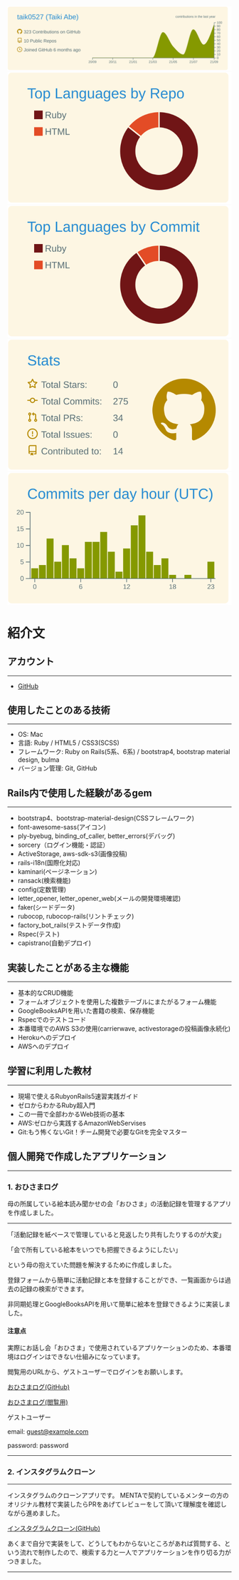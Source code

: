 [![](https://raw.githubusercontent.com/taik0527/taik0527/main/profile-summary-card-output/solarized/0-profile-details.svg)](https://github.com/vn7n24fzkq/github-profile-summary-cards)
[![](https://raw.githubusercontent.com/taik0527/taik0527/main/profile-summary-card-output/solarized/1-repos-per-language.svg)](https://github.com/vn7n24fzkq/github-profile-summary-cards) [![](https://raw.githubusercontent.com/taik0527/taik0527/main/profile-summary-card-output/solarized/2-most-commit-language.svg)](https://github.com/vn7n24fzkq/github-profile-summary-cards)
[![](https://raw.githubusercontent.com/taik0527/taik0527/main/profile-summary-card-output/solarized/3-stats.svg)](https://github.com/vn7n24fzkq/github-profile-summary-cards) [![](https://raw.githubusercontent.com/taik0527/taik0527/main/profile-summary-card-output/solarized/4-productive-time.svg)](https://github.com/vn7n24fzkq/github-profile-summary-cards)

# 紹介文

## アカウント
***
- [GitHub](https://github.com/taik0527)

## 使用したことのある技術
***
- OS: Mac
- 言語: Ruby / HTML5 / CSS3(SCSS)
- フレームワーク: Ruby on Rails(5系、6系) / bootstrap4, bootstrap material design, bulma
- バージョン管理: Git, GitHub

## Rails内で使用した経験があるgem
***
- bootstrap4、bootstrap-material-design(CSSフレームワーク)
- font-awesome-sass(アイコン)
- ply-byebug, binding_of_caller, better_errors(デバッグ)
- sorcery（ログイン機能・認証）
- ActiveStorage, aws-sdk-s3(画像投稿)
- rails-i18n(国際化対応)
- kaminari(ページネーション)
- ransack(検索機能)
- config(定数管理)
- letter_opener, letter_opener_web(メールの開発環境確認)
- faker(シードデータ)
- rubocop, rubocop-rails(リントチェック)
- factory_bot_rails(テストデータ作成)
- Rspec(テスト)
- capistrano(自動デプロイ)
 
## 実装したことがある主な機能
***
- 基本的なCRUD機能
- フォームオブジェクトを使用した複数テーブルにまたがるフォーム機能
- GoogleBooksAPIを用いた書籍の検索、保存機能
- Rspecでのテストコード
- 本番環境でのAWS S3の使用(carrierwave, activestorageの投稿画像永続化)
- Herokuへのデプロイ
- AWSへのデプロイ

## 学習に利用した教材
***
- 現場で使えるRubyonRails5速習実践ガイド
- ゼロからわかるRuby超入門
- この一冊で全部わかるWeb技術の基本
- AWS:ゼロから実践するAmazonWebServises
- Git:もう怖くないGit！チーム開発で必要なGitを完全マスター

## 個人開発で作成したアプリケーション

***
### 1. おひさまログ

母の所属している絵本読み聞かせの会「おひさま」の活動記録を管理するアプリを作成しました。

***

「活動記録を紙ベースで管理していると見返したり共有したりするのが大変」

「会で所有している絵本をいつでも把握できるようにしたい」

という母の抱えていた問題を解決するために作成しました。

登録フォームから簡単に活動記録と本を登録することができ、一覧画面からは過去の記録の検索ができます。

非同期処理とGoogleBooksAPIを用いて簡単に絵本を登録できるように実装しました。

#### 注意点

実際にお話し会「おひさま」で使用されているアプリケーションのため、本番環境はログインはできない仕組みになっています。

閲覧用のURLから、ゲストユーザーでログインをお願いします。

[おひさまログ(GitHub)](https://github.com/taik0527/ohisama_app)

[おひさまログ(閲覧用)](https://onagawaohisama.herokuapp.com)

ゲストユーザー

email: guest@example.com

password: password

***

### 2. インスタグラムクローン
***
インスタグラムのクローンアプリです。
MENTAで契約しているメンターの方のオリジナル教材で実装したらPRをあげてレビューをして頂いて理解度を確認しながら進めました。

[インスタグラムクローン(GitHub)](https://github.com/taik0527/instagram_clone)

あくまで自分で実装をして、どうしてもわからないところがあれば質問する、という流れで制作したので、検索する力と一人でアプリケーションを作り切る力がつきました。

***
